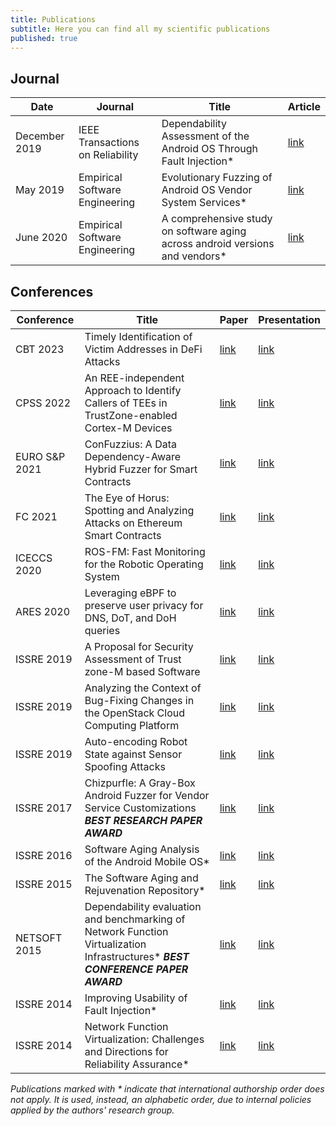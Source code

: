```yaml
---
title: Publications
subtitle: Here you can find all my scientific publications
published: true
---
```


## Journal

|Date|Journal|Title|Article|
|--- |--- |--- |--- |
|December 2019|IEEE Transactions on Reliability|Dependability Assessment of the Android OS Through Fault Injection*|[link](https://doi.org/10.1109/TR.2019.2954384)|
|May 2019|Empirical Software Engineering|Evolutionary Fuzzing of Android OS Vendor System Services*|[link](https://rdcu.be/bFj5F)|
|June 2020|Empirical Software Engineering|A comprehensive study on software aging across android versions and vendors*|[link](https://rdcu.be/b5jdw)|

## Conferences

|Conference|Title|Paper|Presentation|
|--- |--- |--- |--- |
|CBT 2023|Timely Identification of Victim Addresses in DeFi Attacks|[link](https://orbilu.uni.lu/bitstream/10993/59129/1/Identifying_Victims_in_DeFi_Attacks.pdf)|[link](https://akiannillo.github.io/misc/publications/CBT2023_Parhizkari.ppsx)|
|CPSS 2022|An REE-independent Approach to Identify Callers of TEEs in TrustZone-enabled Cortex-M Devices|[link](https://akiannillo.github.io/misc/publications/CPSS2022_Iannillo.pdf)|[link](https://akiannillo.github.io/misc/publications/CPSS2022_Iannillo.ppsx)|
|EURO S&P 2021|ConFuzzius: A Data Dependency-Aware Hybrid Fuzzer for Smart Contracts|[link](https://akiannillo.github.io/misc/publications/EUROSP2021_Torres.pdf)|[link](https://akiannillo.github.io/misc/publications/EUROSP2021_Torres.ppsx)|
|FC 2021|The Eye of Horus: Spotting and Analyzing Attacks on Ethereum Smart Contracts|[link](https://akiannillo.github.io/misc/publications/FC2021_Torres.pdf)|[link](https://akiannillo.github.io/misc/publications/FC2021_Torres.ppsx)|
|ICECCS 2020| ROS-FM: Fast Monitoring for the Robotic Operating System |[link](https://akiannillo.github.io/misc/publications/ICECCS2020_Rivera.pdf)|[link](https://akiannillo.github.io/misc/publications/ICECCS2020_Rivera.ppsx)|
|ARES 2020|Leveraging eBPF to preserve user privacy for DNS, DoT, and DoH queries|[link](https://akiannillo.github.io/misc/publications/ARES2020_Rivera.pdf)|[link](https://akiannillo.github.io/misc/publications/ARES2020_Rivera.ppsx)|
|ISSRE 2019|A Proposal for Security Assessment of Trust zone-M based Software|[link](https://akiannillo.github.io/misc/publications/ISSRE2019_Iannillo.pdf)|[link](https://akiannillo.github.io/misc/publications/ISSRE2019_Iannillo.ppsx)|
|ISSRE 2019|Analyzing the Context of Bug-Fixing Changes in the OpenStack Cloud Computing Platform|[link](https://akiannillo.github.io/misc/publications/ISSRE2019_DeSimone.pdf)|[link](https://akiannillo.github.io/misc/publications/ISSRE2019_DeSimone.ppsx)|
|ISSRE 2019|Auto-encoding Robot State against Sensor Spoofing Attacks|[link](https://akiannillo.github.io/misc/publications/ISSRE2019_Rivera.pdf)|[link](https://akiannillo.github.io/misc/publications/ISSRE2019_Rivera.ppsx)|
|ISSRE 2017|Chizpurfle: A Gray-Box Android Fuzzer for Vendor Service Customizations _**BEST RESEARCH PAPER AWARD**_|[link](https://akiannillo.github.io/misc/publications/ISSRE2017_Iannillo.pdf)|[link](https://akiannillo.github.io/misc/publications/ISSRE2017_Iannillo.ppsx)|
|ISSRE 2016|Software Aging Analysis of the Android Mobile OS*|[link](https://akiannillo.github.io/misc/publications/ISSRE2016_Iannillo.pdf)|[link](https://akiannillo.github.io/misc/publications/ISSRE2016_Iannillo.ppsx)|
|ISSRE 2015|The Software Aging and Rejuvenation Repository*|[link](https://akiannillo.github.io/misc/publications/ISSRE2015_Iannillo.pdf)|[link](https://akiannillo.github.io/misc/publications/ISSRE2015_Natella.ppsx)|
|NETSOFT 2015|Dependability evaluation and benchmarking of Network Function Virtualization Infrastructures* **_BEST CONFERENCE PAPER AWARD_**|[link](https://akiannillo.github.io/misc/publications/NETSOFT2015_Natella.pdf)|[link](https://akiannillo.github.io/misc/publications/NETSOFT2015_Natella.ppsx)|
|ISSRE 2014|Improving Usability of Fault Injection*|[link](https://akiannillo.github.io/misc/publications/ISSRE2014_Iannillo.pdf)|[link](https://akiannillo.github.io/misc/publications/ISSRE2014_Iannillo.ppsx)|
|ISSRE 2014|Network Function Virtualization: Challenges and Directions for Reliability Assurance*|[link](https://akiannillo.github.io/misc/publications/ISSRE2014_DeSimone.pdf)|[link](https://akiannillo.github.io/misc/publications/ISSRE2014_DeSimone.ppsx)|


_Publications marked with * indicate that international authorship order does not apply. It is used, instead, an alphabetic order, due to internal policies applied by the authors' research group._
